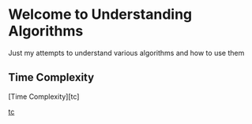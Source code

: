# Welcome to Understanding Algorithms
Just my attempts to understand various algorithms and how to use them

## Time Complexity

[Time Complexity][tc]

<!-- Links -->
[tc](https://github/com/iamsammak/Understanding_algorithms/time_complexity)
